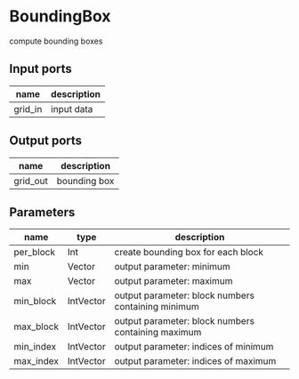 BoundingBox
===========
compute bounding boxes

Input ports
-----------
|name|description|
|-|-|
|grid_in|input data|

Output ports
------------
|name|description|
|-|-|
|grid_out|bounding box|

Parameters
----------
|name|type|description|
|-|-|-|
|per_block|Int|create bounding box for each block|
|min|Vector|output parameter: minimum|
|max|Vector|output parameter: maximum|
|min_block|IntVector|output parameter: block numbers containing minimum|
|max_block|IntVector|output parameter: block numbers containing maximum|
|min_index|IntVector|output parameter: indices of minimum|
|max_index|IntVector|output parameter: indices of maximum|
